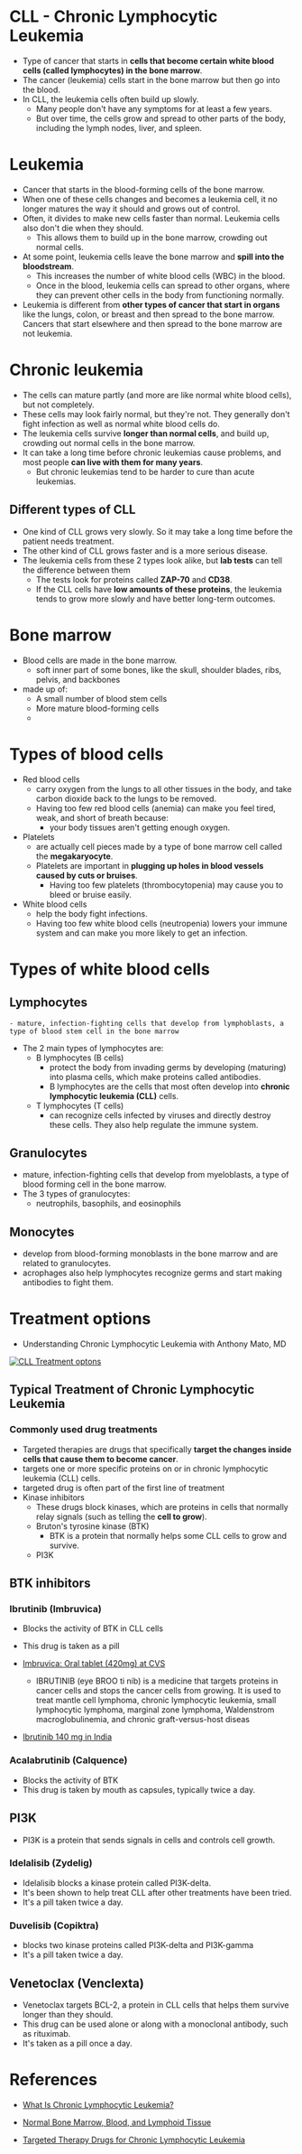 # CLL - Chronic Lymphocytic Leukemia

- Type of cancer that starts in **cells that become certain white blood cells (called lymphocytes) in the bone marrow**. 
- The cancer (leukemia) cells start in the bone marrow but then go into the blood.
- In CLL, the leukemia cells often build up slowly. 
	- Many people don't have any symptoms for at least a few years. 
	- But over time, the cells grow and spread to other parts of the body, including the lymph nodes, liver, and spleen.

# Leukemia
- Cancer that starts in the blood-forming cells of the bone marrow. 
- When one of these cells changes and becomes a leukemia cell, it no longer matures the way it should and grows out of control.  
-  Often, it divides to make new cells faster than normal. Leukemia cells also don't die when they should. 
	- This allows them to build up in the bone marrow, crowding out normal cells. 
- At some point, leukemia cells leave the bone marrow and **spill into the bloodstream**. 
	- This increases the number of white blood cells (WBC) in the blood.
	-  Once in the blood, leukemia cells can spread to other organs, where they can prevent other cells in the body from functioning normally.
- Leukemia is different from **other types of cancer that start in organs** like the lungs, colon, or breast and then spread to the bone marrow. Cancers that start elsewhere and then spread to the bone marrow are not leukemia.

# Chronic leukemia

- The cells can mature partly (and more are like normal white blood cells), but not completely.
- These cells may look fairly normal, but they're not. They generally don't fight infection as well as normal white blood cells do.
- The leukemia cells survive **longer than normal cells**, and build up, crowding out normal cells in the bone marrow. 
-  It can take a long time before chronic leukemias cause problems, and most people **can live with them for many years**. 
	- But chronic leukemias tend to be harder to cure than acute leukemias.

## Different types of CLL

- One kind of CLL grows very slowly. So it may take a long time before the patient needs treatment.
- The other kind of CLL grows faster and is a more serious disease.
- The leukemia cells from these 2 types look alike, but **lab tests** can tell the difference between them
	-  The tests look for proteins called **ZAP-70** and **CD38**.
	- If the CLL cells have **low amounts of these proteins**, the leukemia tends to grow more slowly and have better long-term outcomes.	


# Bone marrow

- Blood cells are made in the bone marrow.
	-  soft inner part of some bones, like the skull, shoulder blades, ribs, pelvis, and backbones
- made up of:
	- A small number of blood stem cells
	- More mature blood-forming cells
	- 
# Types of blood cells
- Red blood cells
	- carry oxygen from the lungs to all other tissues in the body, and take carbon dioxide back to the lungs to be removed.
	- Having too few red blood cells (anemia) can make you feel tired, weak, and short of breath because:
		-  your body tissues aren't getting enough oxygen.
- Platelets 
	- are actually cell pieces made by a type of bone marrow cell called the **megakaryocyte**. 
	- Platelets are important in **plugging up holes in blood vessels caused by cuts or bruises**. 
		- Having too few platelets (thrombocytopenia) may cause you to bleed or bruise easily.
- White blood cells 
	- help the body fight infections. 
	- Having too few white blood cells (neutropenia) lowers your immune system and can make you more likely to get an infection.

# Types of white blood cells
## Lymphocytes
	- mature, infection-fighting cells that develop from lymphoblasts, a type of blood stem cell in the bone marrow

- The 2 main types of lymphocytes are:
	- B lymphocytes (B cells) 
		- protect the body from invading germs by developing (maturing) into plasma cells, which make proteins called antibodies. 
		- B lymphocytes are the cells that most often develop into **chronic lymphocytic leukemia (CLL)** cells.
	- T lymphocytes (T cells) 
		- can recognize cells infected by viruses and directly destroy these cells. They also help regulate the immune system.

## Granulocytes
- mature, infection-fighting cells that develop from myeloblasts, a type of blood forming cell in the bone marrow.
- The 3 types of granulocytes:
	-  neutrophils, basophils, and eosinophils

## Monocytes
- develop from blood-forming monoblasts in the bone marrow and are related to granulocytes. 
- acrophages also help lymphocytes recognize germs and start making antibodies to fight them.


# Treatment options

- Understanding Chronic Lymphocytic Leukemia with Anthony Mato, MD

[![CLL Treatment optons](https://img.youtube.com/vi/Vc1sxLk14hA/0.jpg)](https://www.youtube.com/watch?v=Vc1sxLk14hA)


## Typical Treatment of Chronic Lymphocytic Leukemia
### Commonly used drug treatments 
- Targeted therapies are drugs that specifically **target the changes inside cells that cause them to become cancer**.
- targets one or more specific proteins on or in chronic lymphocytic leukemia (CLL) cells. 
- targeted drug is often part of the first line of treatment
- Kinase inhibitors
	- These drugs block kinases, which are proteins in cells that normally relay signals (such as telling the **cell to grow**). 
	-  Bruton's tyrosine kinase (BTK)
		- BTK is a protein that normally helps some CLL cells to grow and survive. 
	-   PI3K
	
## BTK inhibitors
### Ibrutinib (Imbruvica)
- Blocks the activity of BTK in CLL cells
- This drug is taken as a pill
- [ Imbruvica: Oral tablet (420mg) at CVS](https://www.cvs.com/drug/imbruvica/oral-tablet/420mg)
	- IBRUTINIB (eye BROO ti nib) is a medicine that targets proteins in cancer cells and stops the cancer cells from growing. It is used to treat mantle cell lymphoma, chronic lymphocytic leukemia, small lymphocytic lymphoma, marginal zone lymphoma, Waldenstrom macroglobulinemia, and chronic graft-versus-host diseas
	
- [Ibrutinib 140 mg in India](https://www.indiamart.com/proddetail/ibrutinib-140-mg-22404649855.html)


### Acalabrutinib (Calquence)
- Blocks the activity of BTK
- This drug is taken by mouth as capsules, typically twice a day.


## PI3K 
- PI3K is a protein that sends signals in cells and controls cell growth.
### Idelalisib (Zydelig)
- Idelalisib blocks a kinase protein called PI3K-delta.
-  It's been shown to help treat CLL after other treatments have been tried. 
- It's a pill taken twice a day.

### Duvelisib (Copiktra)
- blocks two kinase proteins called PI3K-delta and PI3K-gamma
- It's a pill taken twice a day.

## Venetoclax (Venclexta)
- Venetoclax targets BCL-2, a protein in CLL cells that helps them survive longer than they should. 
- This drug can be used alone or along with a monoclonal antibody, such as rituximab. 
- It's taken as a pill once a day.

# References
- [What Is Chronic Lymphocytic Leukemia?](https://www.cancer.org/cancer/chronic-lymphocytic-leukemia/about/what-is-cll.html)
- [Normal Bone Marrow, Blood, and Lymphoid Tissue](https://www.cancer.org/cancer/chronic-lymphocytic-leukemia/about/normal-tissue.html)

- [Targeted Therapy Drugs for Chronic Lymphocytic Leukemia](https://www.cancer.org/cancer/chronic-lymphocytic-leukemia/treating/targeted-therapy.html)


